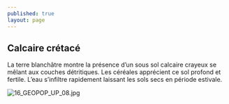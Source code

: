 ```yaml
---
published: true
layout: page
---
```

## Calcaire crétacé

La terre blanchâtre montre la présence d’un sous sol calcaire crayeux se mêlant aux couches détritiques. Les céréales apprécient ce sol profond et fertile. L’eau s’infiltre rapidement laissant les sols secs en période estivale.

![16_GEOPOP_UP_08.jpg]({{site.baseurl}}/data/images/16/geographie/16_GEOPOP_UP_08.jpg)

